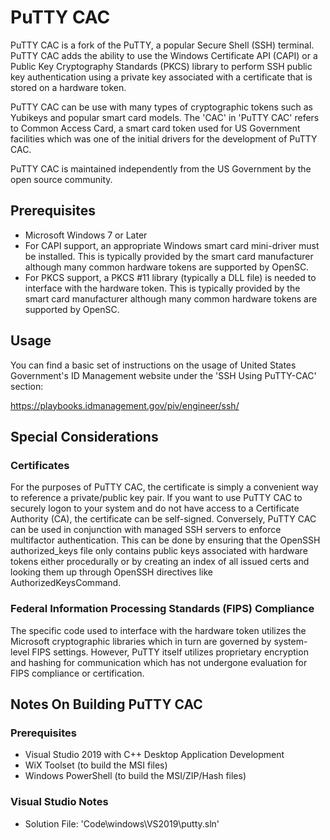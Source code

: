 # PuTTY CAC

PuTTY CAC is a fork of the PuTTY, a popular Secure Shell (SSH) terminal. PuTTY CAC adds the ability to use the Windows Certificate API (CAPI) or a Public Key Cryptography Standards (PKCS) library to perform SSH public key authentication using a private key associated with a certificate that is stored on a hardware token.

PuTTY CAC can be use with many types of cryptographic tokens such as Yubikeys and popular smart card models.  The 'CAC' in 'PuTTY CAC' refers to Common Access Card, a smart card token used for US Government facilities which was one of the initial drivers for the development of PuTTY CAC.

PuTTY CAC is maintained independently from the US Government by the open source community.  

## Prerequisites
* Microsoft Windows 7 or Later
* For CAPI support, an appropriate Windows smart card mini-driver must be installed.  This is typically provided by the smart card manufacturer although many common hardware tokens are supported by OpenSC.
* For PKCS support, a PKCS #11 library (typically a DLL file) is needed to interface with the hardware token.  This is typically provided by the smart card manufacturer although many common hardware tokens are supported by OpenSC.

## Usage
You can find a basic set of instructions on the usage of United States Government's ID Management website under the 'SSH Using PuTTY-CAC' section: 

https://playbooks.idmanagement.gov/piv/engineer/ssh/
## Special Considerations
### Certificates
For the purposes of PuTTY CAC, the certificate is simply a convenient way to reference a private/public key pair.  If you want to use PuTTY CAC to securely logon to your system and do not have access to a Certificate Authority (CA), the certificate can be self-signed.  Conversely, PuTTY CAC can be used in conjunction with managed SSH servers to enforce multifactor authentication.  This can be done by ensuring that the OpenSSH authorized_keys file only contains public keys associated with hardware tokens either procedurally or by creating an index of all issued certs and looking them up through OpenSSH directives like AuthorizedKeysCommand.
### Federal Information Processing Standards (FIPS) Compliance
The specific code used to interface with the hardware token utilizes the Microsoft cryptographic libraries which in turn are governed by system-level FIPS settings.  However, PuTTY itself utilizes proprietary encryption and hashing for communication which has not undergone evaluation for FIPS compliance or certification. 
## Notes On Building PuTTY CAC
### Prerequisites
* Visual Studio 2019 with C++ Desktop Application Development
* WiX Toolset (to build the MSI files)
* Windows PowerShell (to build the MSI/ZIP/Hash files)

### Visual Studio Notes
* Solution File: 'Code\windows\VS2019\putty.sln'

